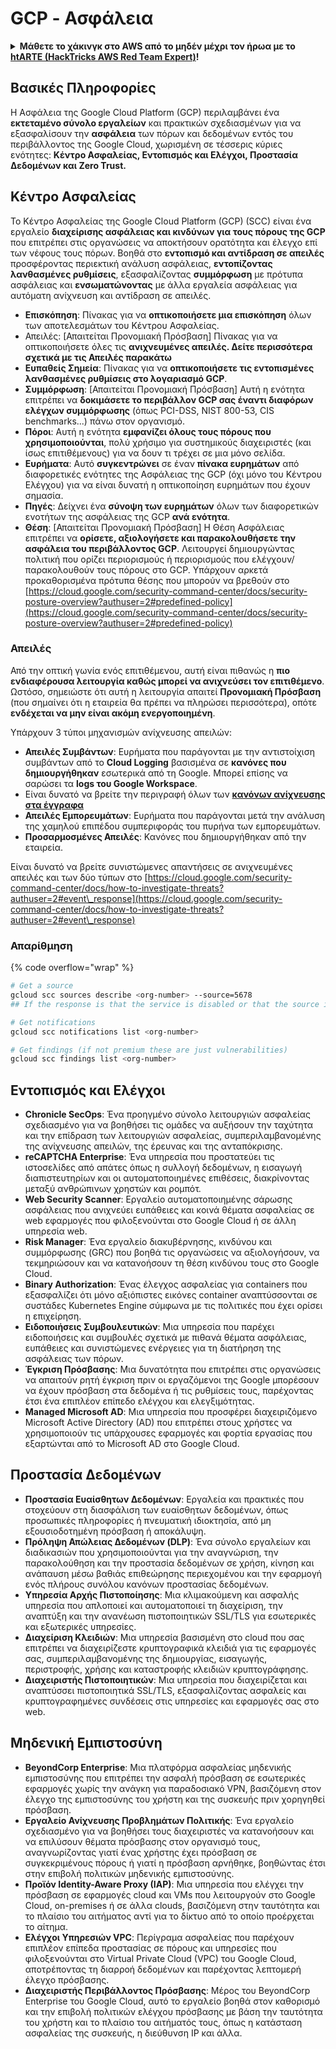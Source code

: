 # GCP - Ασφάλεια

<details>

<summary><strong>Μάθετε το χάκινγκ στο AWS από το μηδέν μέχρι τον ήρωα με το</strong> <a href="https://training.hacktricks.xyz/courses/arte"><strong>htARTE (HackTricks AWS Red Team Expert)</strong></a><strong>!</strong></summary>

Άλλοι τρόποι υποστήριξης του HackTricks:

* Αν θέλετε να δείτε την **εταιρεία σας διαφημισμένη στο HackTricks** ή να **κατεβάσετε το HackTricks σε PDF** ελέγξτε τα [**ΣΧΕΔΙΑ ΣΥΝΔΡΟΜΗΣ**](https://github.com/sponsors/carlospolop)!
* Αποκτήστε το [**επίσημο PEASS & HackTricks swag**](https://peass.creator-spring.com)
* Ανακαλύψτε [**την Οικογένεια PEASS**](https://opensea.io/collection/the-peass-family), τη συλλογή μας από αποκλειστικά [**NFTs**](https://opensea.io/collection/the-peass-family)
* **Εγγραφείτε** στην 💬 [**ομάδα Discord**](https://discord.gg/hRep4RUj7f) ή στην [**ομάδα τηλεγραφήματος**](https://t.me/peass) ή **ακολουθήστε** μας στο **Twitter** 🐦 [**@hacktricks\_live**](https://twitter.com/hacktricks\_live)**.**
* **Μοιραστείτε τα χάκινγκ κόλπα σας υποβάλλοντας PRs** στα [**HackTricks**](https://github.com/carlospolop/hacktricks) και [**HackTricks Cloud**](https://github.com/carlospolop/hacktricks-cloud) αποθετήρια του github.

</details>

## Βασικές Πληροφορίες

Η Ασφάλεια της Google Cloud Platform (GCP) περιλαμβάνει ένα **εκτεταμένο σύνολο εργαλείων** και πρακτικών σχεδιασμένων για να εξασφαλίσουν την **ασφάλεια** των πόρων και δεδομένων εντός του περιβάλλοντος της Google Cloud, χωρισμένη σε τέσσερις κύριες ενότητες: **Κέντρο Ασφαλείας, Εντοπισμός και Ελέγχοι, Προστασία Δεδομένων και Zero Trust.**

## **Κέντρο Ασφαλείας**

Το Κέντρο Ασφαλείας της Google Cloud Platform (GCP) (SCC) είναι ένα εργαλείο **διαχείρισης ασφάλειας και κινδύνων για τους πόρους της GCP** που επιτρέπει στις οργανώσεις να αποκτήσουν ορατότητα και έλεγχο επί των νέφους τους πόρων. Βοηθά στο **εντοπισμό και αντίδραση σε απειλές** προσφέροντας περιεκτική ανάλυση ασφάλειας, **εντοπίζοντας λανθασμένες ρυθμίσεις**, εξασφαλίζοντας **συμμόρφωση** με πρότυπα ασφάλειας και **ενσωματώνοντας** με άλλα εργαλεία ασφάλειας για αυτόματη ανίχνευση και αντίδραση σε απειλές.

* **Επισκόπηση**: Πίνακας για να **οπτικοποιήσετε μια επισκόπηση** όλων των αποτελεσμάτων του Κέντρου Ασφαλείας.
* Απειλές: \[Απαιτείται Προνομιακή Πρόσβαση] Πίνακας για να οπτικοποιήσετε όλες τις **ανιχνευμένες απειλές. Δείτε περισσότερα σχετικά με τις Απειλές παρακάτω**
* **Ευπαθείς Σημεία**: Πίνακας για να **οπτικοποιήσετε τις εντοπισμένες λανθασμένες ρυθμίσεις στο λογαριασμό GCP**.
* **Συμμόρφωση**: \[Απαιτείται Προνομιακή Πρόσβαση] Αυτή η ενότητα επιτρέπει να **δοκιμάσετε το περιβάλλον GCP σας έναντι διαφόρων ελέγχων συμμόρφωσης** (όπως PCI-DSS, NIST 800-53, CIS benchmarks...) πάνω στον οργανισμό.
* **Πόροι**: Αυτή η ενότητα **εμφανίζει όλους τους πόρους που χρησιμοποιούνται**, πολύ χρήσιμο για συστημικούς διαχειριστές (και ίσως επιτιθέμενους) για να δουν τι τρέχει σε μια μόνο σελίδα.
* **Ευρήματα**: Αυτό **συγκεντρώνει** σε έναν **πίνακα ευρημάτων** από διαφορετικές ενότητες της Ασφάλειας της GCP (όχι μόνο του Κέντρου Ελέγχου) για να είναι δυνατή η οπτικοποίηση ευρημάτων που έχουν σημασία.
* **Πηγές**: Δείχνει ένα **σύνοψη των ευρημάτων** όλων των διαφορετικών ενοτήτων της ασφάλειας της GCP **ανά ενότητα**.
* **Θέση**: \[Απαιτείται Προνομιακή Πρόσβαση] Η Θέση Ασφάλειας επιτρέπει να **ορίσετε, αξιολογήσετε και παρακολουθήσετε την ασφάλεια του περιβάλλοντος GCP**. Λειτουργεί δημιουργώντας πολιτική που ορίζει περιορισμούς ή περιορισμούς που ελέγχουν/παρακολουθούν τους πόρους στο GCP. Υπάρχουν αρκετά προκαθορισμένα πρότυπα θέσης που μπορούν να βρεθούν στο [https://cloud.google.com/security-command-center/docs/security-posture-overview?authuser=2#predefined-policy](https://cloud.google.com/security-command-center/docs/security-posture-overview?authuser=2#predefined-policy)

### **Απειλές**

Από την οπτική γωνία ενός επιτιθέμενου, αυτή είναι πιθανώς η **πιο ενδιαφέρουσα λειτουργία καθώς μπορεί να ανιχνεύσει τον επιτιθέμενο**. Ωστόσο, σημειώστε ότι αυτή η λειτουργία απαιτεί **Προνομιακή Πρόσβαση** (που σημαίνει ότι η εταιρεία θα πρέπει να πληρώσει περισσότερα), οπότε **ενδέχεται να μην είναι ακόμη ενεργοποιημένη**.&#x20;

Υπάρχουν 3 τύποι μηχανισμών ανίχνευσης απειλών:

* **Απειλές Συμβάντων**: Ευρήματα που παράγονται με την αντιστοίχιση συμβάντων από το **Cloud Logging** βασισμένα σε **κανόνες που δημιουργήθηκαν** εσωτερικά από τη Google. Μπορεί επίσης να σαρώσει τα **logs του Google Workspace**.
* Είναι δυνατό να βρείτε την περιγραφή όλων των [**κανόνων ανίχνευσης στα έγγραφα**](https://cloud.google.com/security-command-center/docs/concepts-event-threat-detection-overview?authuser=2#how\_works)
* **Απειλές Εμπορευμάτων**: Ευρήματα που παράγονται μετά την ανάλυση της χαμηλού επιπέδου συμπεριφοράς του πυρήνα των εμπορευμάτων.
* **Προσαρμοσμένες Απειλές**: Κανόνες που δημιουργήθηκαν από την εταιρεία.

Είναι δυνατό να βρείτε συνιστώμενες απαντήσεις σε ανιχνευμένες απειλές και των δύο τύπων στο [https://cloud.google.com/security-command-center/docs/how-to-investigate-threats?authuser=2#event\_response](https://cloud.google.com/security-command-center/docs/how-to-investigate-threats?authuser=2#event\_response)

### Απαρίθμηση

{% code overflow="wrap" %}
```bash
# Get a source
gcloud scc sources describe <org-number> --source=5678
## If the response is that the service is disabled or that the source is not found, then, it isn't enabled

# Get notifications
gcloud scc notifications list <org-number>

# Get findings (if not premium these are just vulnerabilities)
gcloud scc findings list <org-number>
```
## Εντοπισμός και Ελέγχοι

* **Chronicle SecOps**: Ένα προηγμένο σύνολο λειτουργιών ασφαλείας σχεδιασμένο για να βοηθήσει τις ομάδες να αυξήσουν την ταχύτητα και την επίδραση των λειτουργιών ασφαλείας, συμπεριλαμβανομένης της ανίχνευσης απειλών, της έρευνας και της ανταπόκρισης.
* **reCAPTCHA Enterprise**: Ένα υπηρεσία που προστατεύει τις ιστοσελίδες από απάτες όπως η συλλογή δεδομένων, η εισαγωγή διαπιστευτηρίων και οι αυτοματοποιημένες επιθέσεις, διακρίνοντας μεταξύ ανθρώπινων χρηστών και ρομπότ.
* **Web Security Scanner**: Εργαλείο αυτοματοποιημένης σάρωσης ασφάλειας που ανιχνεύει ευπάθειες και κοινά θέματα ασφαλείας σε web εφαρμογές που φιλοξενούνται στο Google Cloud ή σε άλλη υπηρεσία web.
* **Risk Manager**: Ένα εργαλείο διακυβέρνησης, κινδύνου και συμμόρφωσης (GRC) που βοηθά τις οργανώσεις να αξιολογήσουν, να τεκμηριώσουν και να κατανοήσουν τη θέση κινδύνου τους στο Google Cloud.
* **Binary Authorization**: Ένας έλεγχος ασφαλείας για containers που εξασφαλίζει ότι μόνο αξιόπιστες εικόνες container αναπτύσσονται σε συστάδες Kubernetes Engine σύμφωνα με τις πολιτικές που έχει ορίσει η επιχείρηση.
* **Ειδοποιήσεις Συμβουλευτικών**: Μια υπηρεσία που παρέχει ειδοποιήσεις και συμβουλές σχετικά με πιθανά θέματα ασφάλειας, ευπάθειες και συνιστώμενες ενέργειες για τη διατήρηση της ασφάλειας των πόρων.
* **Έγκριση Πρόσβασης**: Μια δυνατότητα που επιτρέπει στις οργανώσεις να απαιτούν ρητή έγκριση πριν οι εργαζόμενοι της Google μπορέσουν να έχουν πρόσβαση στα δεδομένα ή τις ρυθμίσεις τους, παρέχοντας έτσι ένα επιπλέον επίπεδο ελέγχου και ελεγξιμότητας.
* **Managed Microsoft AD**: Μια υπηρεσία που προσφέρει διαχειριζόμενο Microsoft Active Directory (AD) που επιτρέπει στους χρήστες να χρησιμοποιούν τις υπάρχουσες εφαρμογές και φορτία εργασίας που εξαρτώνται από το Microsoft AD στο Google Cloud.

## Προστασία Δεδομένων

* **Προστασία Ευαίσθητων Δεδομένων**: Εργαλεία και πρακτικές που στοχεύουν στη διασφάλιση των ευαίσθητων δεδομένων, όπως προσωπικές πληροφορίες ή πνευματική ιδιοκτησία, από μη εξουσιοδοτημένη πρόσβαση ή αποκάλυψη.
* **Πρόληψη Απώλειας Δεδομένων (DLP)**: Ένα σύνολο εργαλείων και διαδικασιών που χρησιμοποιούνται για την αναγνώριση, την παρακολούθηση και την προστασία δεδομένων σε χρήση, κίνηση και ανάπαυση μέσω βαθιάς επιθεώρησης περιεχομένου και την εφαρμογή ενός πλήρους συνόλου κανόνων προστασίας δεδομένων.
* **Υπηρεσία Αρχής Πιστοποίησης**: Μια κλιμακούμενη και ασφαλής υπηρεσία που απλοποιεί και αυτοματοποιεί τη διαχείριση, την αναπτύξη και την ανανέωση πιστοποιητικών SSL/TLS για εσωτερικές και εξωτερικές υπηρεσίες.
* **Διαχείριση Κλειδιών**: Μια υπηρεσία βασισμένη στο cloud που σας επιτρέπει να διαχειρίζεστε κρυπτογραφικά κλειδιά για τις εφαρμογές σας, συμπεριλαμβανομένης της δημιουργίας, εισαγωγής, περιστροφής, χρήσης και καταστροφής κλειδιών κρυπτογράφησης.
* **Διαχειριστής Πιστοποιητικών**: Μια υπηρεσία που διαχειρίζεται και αναπτύσσει πιστοποιητικά SSL/TLS, εξασφαλίζοντας ασφαλείς και κρυπτογραφημένες συνδέσεις στις υπηρεσίες και εφαρμογές σας στο web.

## Μηδενική Εμπιστοσύνη

* **BeyondCorp Enterprise**: Μια πλατφόρμα ασφαλείας μηδενικής εμπιστοσύνης που επιτρέπει την ασφαλή πρόσβαση σε εσωτερικές εφαρμογές χωρίς την ανάγκη για παραδοσιακό VPN, βασιζόμενη στον έλεγχο της εμπιστοσύνης του χρήστη και της συσκευής πριν χορηγηθεί πρόσβαση.
* **Εργαλείο Ανίχνευσης Προβλημάτων Πολιτικής**: Ένα εργαλείο σχεδιασμένο για να βοηθήσει τους διαχειριστές να κατανοήσουν και να επιλύσουν θέματα πρόσβασης στον οργανισμό τους, αναγνωρίζοντας γιατί ένας χρήστης έχει πρόσβαση σε συγκεκριμένους πόρους ή γιατί η πρόσβαση αρνήθηκε, βοηθώντας έτσι στην επιβολή πολιτικών μηδενικής εμπιστοσύνης.
* **Προϊόν Identity-Aware Proxy (IAP)**: Μια υπηρεσία που ελέγχει την πρόσβαση σε εφαρμογές cloud και VMs που λειτουργούν στο Google Cloud, on-premises ή σε άλλα clouds, βασιζόμενη στην ταυτότητα και το πλαίσιο του αιτήματος αντί για το δίκτυο από το οποίο προέρχεται το αίτημα.
* **Ελέγχοι Υπηρεσιών VPC**: Περίγραμα ασφαλείας που παρέχουν επιπλέον επίπεδα προστασίας σε πόρους και υπηρεσίες που φιλοξενούνται στο Virtual Private Cloud (VPC) του Google Cloud, αποτρέποντας τη διαρροή δεδομένων και παρέχοντας λεπτομερή έλεγχο πρόσβασης.
* **Διαχειριστής Περιβάλλοντος Πρόσβασης**: Μέρος του BeyondCorp Enterprise του Google Cloud, αυτό το εργαλείο βοηθά στον καθορισμό και την επιβολή πολιτικών ελέγχου πρόσβασης με βάση την ταυτότητα του χρήστη και το πλαίσιο του αιτήματός τους, όπως η κατάσταση ασφαλείας της συσκευής, η διεύθυνση IP και άλλα.
